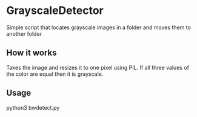 # GrayscaleDetector
Simple script that locates grayscale images in a folder and moves them to another folder

## How it works
Takes the image and resizes it to one pixel using PIL. If all three values of the color are equal then it is grayscale.

## Usage
python3 bwdetect.py
